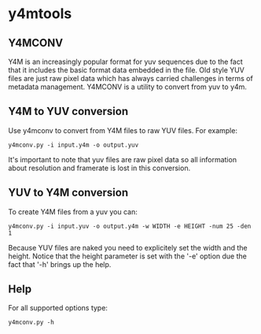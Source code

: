 y4mtools 
========

## Y4MCONV ##
Y4M is an increasingly popular format for yuv sequences due to the fact that it includes the basic format data embedded in the file. Old style YUV files are just raw pixel data which has always carried challenges in terms of metadata management. 
Y4MCONV is a utility to convert from yuv to y4m. 


## Y4M to YUV conversion ##
Use y4mconv to convert from Y4M files to raw YUV files. For example:

```
y4mconv.py -i input.y4m -o output.yuv 
```

It's important to note that yuv files are raw pixel data so all information about resolution and framerate is lost in this conversion.



## YUV to Y4M conversion ##

To create Y4M files from a yuv you can:

```
y4mconv.py -i input.yuv -o output.y4m -w WIDTH -e HEIGHT -num 25 -den 1
```

Because YUV files are naked you need to explicitely set the width and the height. Notice that the height parameter is set with the '-e' option due the fact that '-h' brings up the help. 

## Help ##

For all supported options type:

```
y4mconv.py -h
```
